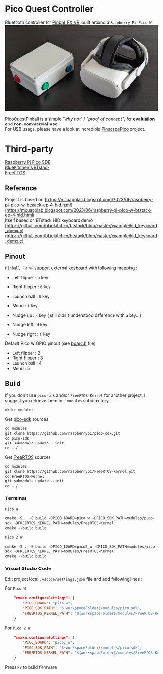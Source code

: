 # Pico Quest Controller

Bluetooth controller for [Pinball FX VR](https://www.meta.com/fr-fr/experiences/pinball-fx-vr/7255396864545733/), built around a `Raspberry Pi Pico W`.  
![PincoQuestPinball](assets/picoquestpinball.png)  

PicoQuestPinball is a simple *"why not"* / *"proof of concept"*, for **evaluation** and **non-commercial-use**.  
For USB usage, please have a look at incredible [PinscapePico](https://github.com/mjrgh/PinscapePico) project.

# Third-party

[Raspberry Pi Pico SDK](https://github.com/raspberrypi/pico-sdk)  
[BlueKitchen's BTstack](https://github.com/bluekitchen/btstack)  
[FreeRTOS](https://github.com/FreeRTOS/FreeRTOS-Kernel)

## Reference

Project is based on [https://mcuapplab.blogspot.com/2023/06/raspberry-pi-pico-w-btstack-ep-4-hid.html](https://mcuapplab.blogspot.com/2023/06/raspberry-pi-pico-w-btstack-ep-4-hid.html)  
Itself based on BTstack HID keyboard demo [https://github.com/bluekitchen/btstack/blob/master/example/hid_keyboard_demo.c](https://github.com/bluekitchen/btstack/blob/master/example/hid_keyboard_demo.c)

## Pinout

`Pinball FR VR` support external keyboard with following mapping :
- Left flipper : ` u ` key
- Right flipper : ` 6 ` key
- Launch ball :  ` 8 ` key
- Menu :  ` i ` key

- Nudge up : ` s ` key ( still didn't understood difference with ` a ` key.. )
- Nudge left : ` d ` key
- Nudge right : ` f ` key
  
Default Pico W GPIO pinout (see [board.h](firmware/board.h) file)
- Left flipper : 2
- Right flipper : 3
- Launch ball : 4
- Menu : 5

## Build

If you don't use `pico-sdk` and/or `FreeRTOS-Kernel` for another project, I suggest you retrieve them in a `modules` subdirectory

```shell
mkdir modules
```

Get [pico-sdk](https://github.com/raspberrypi/pico-sdk) sources  

```shell
cd modules
git clone https://github.com/raspberrypi/pico-sdk.git
cd pico-sdk
git submodule update --init
cd ../..
```

Get [FreeRTOS](https://github.com/raspberrypi/FreeRTOS-Kernel) sources

```shell
cd modules
git clone https://github.com/raspberrypi/FreeRTOS-Kernel.git
cd FreeRTOS-Kernel
git submodule update --init
cd ../..
```

### Terminal

`Pico W`

```shell
cmake -S . -B build -DPICO_BOARD=pico_w -DPICO_SDK_PATH=modules/pico-sdk -DFREERTOS_KERNEL_PATH=modules/FreeRTOS-Kernel
cmake --build build
```

`Pico 2 W`

```shell
cmake -S . -B build -DPICO_BOARD=pico2_w -DPICO_SDK_PATH=modules/pico-sdk -DFREERTOS_KERNEL_PATH=modules/FreeRTOS-Kernel
cmake --build build
```

### Visual Studio Code

Edit project local `.vscode/settings.json` file and add following lines :

For  `Pico W`

```json
    "cmake.configureSettings": {
        "PICO_BOARD": "pico_w",
        "PICO_SDK_PATH": "${workspaceFolder}/modules/pico-sdk",
        "FREERTOS_KERNEL_PATH": "${workspaceFolder}/modules/FreeRTOS-Kernel"
    }
```

For `Pico 2 W`

```json
    "cmake.configureSettings": {
        "PICO_BOARD": "pico2_w",
        "PICO_SDK_PATH": "${workspaceFolder}/modules/pico-sdk",
        "FREERTOS_KERNEL_PATH": "${workspaceFolder}/modules/FreeRTOS-Kernel"
    }
```

Press `F7` to build firmware
